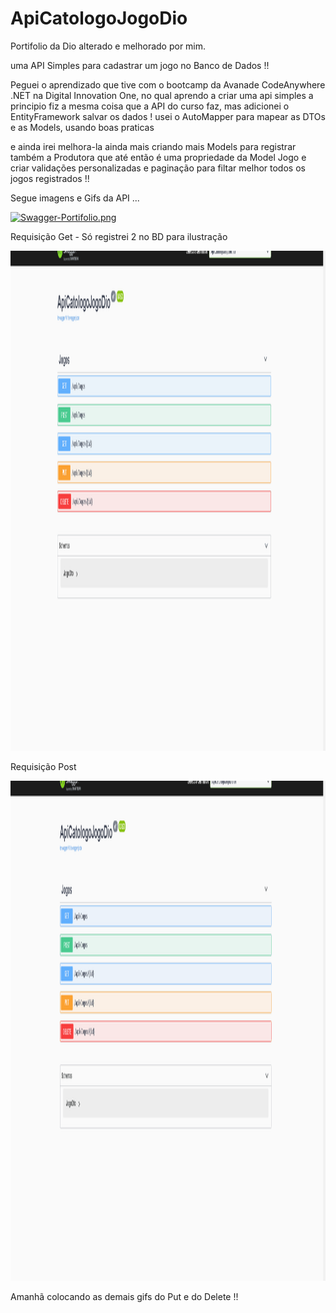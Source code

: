 # ApiCatologoJogoDio
Portifolio da Dio alterado e melhorado por mim.

uma API Simples para cadastrar um jogo no Banco de Dados !!

Peguei o aprendizado que tive com o bootcamp da Avanade CodeAnywhere .NET na Digital Innovation One, no qual aprendo a criar uma api simples
a principio fiz a mesma coisa que a API do curso faz, mas adicionei o EntityFramework salvar os dados ! usei o AutoMapper para mapear as DTOs
e as Models, usando boas praticas 

e ainda irei melhora-la ainda mais criando mais Models para registrar também a Produtora que até então é uma propriedade da Model Jogo
e criar validações personalizadas e paginação para filtar melhor todos os jogos registrados !!

Segue imagens e Gifs da API ...

[![Swagger-Portifolio.png](https://i.postimg.cc/k5Pc8mfC/Swagger-Portifolio.png)](https://postimg.cc/jDvP0Bp3)

Requisição Get - Só registrei 2 no BD para ilustração

<p align="center">
	<img width="1400" height="800" src="wwwroot/gif/getAPI.gif"
</p>


Requisição Post 

<p align="center">
	<img width="1400" height="800" src="wwwroot/gif/postAPI.gif"
</p>



Amanhã colocando as demais gifs do Put e do Delete !!
